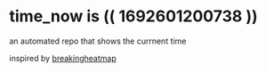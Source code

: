 # time_now is (( 1692601200738 ))

an automated repo that shows the currnent time

inspired by [breakingheatmap](https://github.com/breakingheatmap/breakingheatmap)